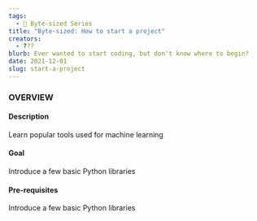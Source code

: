 ```yaml
---
tags:
  - 🧩 Byte-sized Series
title: "Byte-sized: How to start a project"
creators:
  - ???
blurb: Ever wanted to start coding, but don't know where to begin?
date: 2021-12-01
slug: start-a-project
---
```


### OVERVIEW

#### Description

Learn popular tools used for machine learning

#### Goal

Introduce a few basic Python libraries

#### Pre-requisites

Introduce a few basic Python libraries
